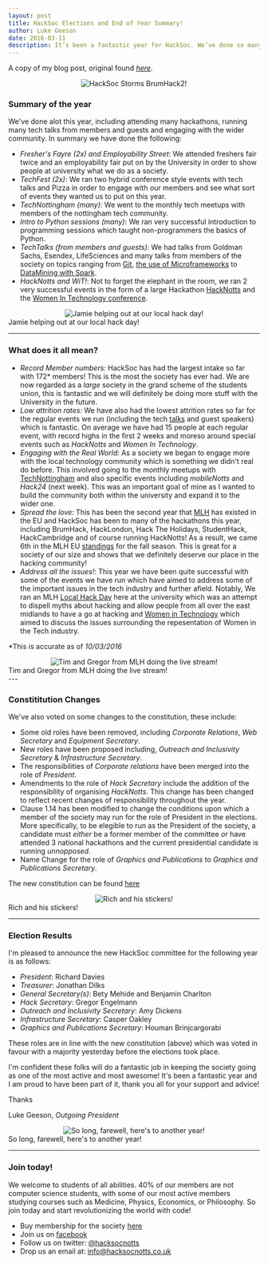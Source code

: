 ```yaml
---
layout: post
title: HackSoc Elections and End of Year Summary!
author: Luke Geeson
date: 2016-03-11
description: It’s been a fantastic year for HackSoc. We’ve done so many things and had a great time! The elections are now complete and it’s time to hand over to a new committee…
---
```

A copy of my blog post, original found [_here_](http://hacksocnotts.co.uk/2016/03/11/HackSoc-Elections-And-End-Of-Year-Summary.html
).

<div class="img_row">
	<center>
	<img class="row three" src="{{ site.baseurl }}/img/post-photos/hacnottsfood.jpg" alt="HackSoc Storms BrumHack2!" title="Intro to Hacksoc!"/>
	</center>
</div>


### Summary of the year
We've done alot this year, including attending many hackathons, running many tech talks from members and guests and engaging with the wider community. In summary we have done the following:

+ _Fresher's Fayre (2x) and Employability Street_: We attended freshers fair twice and an employability fair put on by the University in order to show people at university what we do as a society.
+ _TechFest (2x)_: We ran two hybrid conference style events with tech talks and Pizza in order to engage with our members and see what sort of events they wanted us to put on this year.
+ _TechNottingham (many)_: We went to the monthly tech meetups with members of the nottingham tech community. 
+ _Intro to Python sessions (many)_: We ran very successful introduction to programming sessions which taught non-programmers the basics of Python.
+ _TechTalks (from members and guests)_: We had talks from Goldman Sachs, Esendex, LifeSciences and many talks from members of the society on topics ranging from [Git](https://github.com/jamietanna/gittalk15), [the use of Microframeworks](https://github.com/sdh100shaun/hacksoc-microframeworks) to [DataMining with Spark](https://github.com/lukeg101/Talks/blob/master/IntroToScalaAndSparkTalk.pdf).
+ _HackNotts and WiT!_: Not to forget the elephant in the room, we ran 2 very successful events in the form of a large Hackathon [HackNotts](http://hacknotts.com/) and the [Women In Technology conference](http://2016.inspirewit.com/).

<div class="img_row">
	<center>
	<img class="two" src="{{ site.baseurl }}/img/post-photos/jamieLHD.jpg" alt="Jamie helping out at our local hack day!" title="Jamie helping out at our local hack day!"/>
	</center>
</div>
<div class="col three caption">
	Jamie helping out at our local hack day!
</div>

---

### What does it all mean?
 
+ _Record Member numbers:_ HackSoc has had the largest intake so far with 172\* members! This is the most the society has ever had. We are now regarded as a _large_ society in the grand scheme of the students union, this is fantastic and we will definitely be doing more stuff with the University in the future.
+ _Low attrition rates:_ We have also had the lowest attrition rates so far for the regular events we run (including the tech [talks](https://github.com/lukeg101/Talks) and guest speakers) which is fantastic. On average we have had 15 people at each regular event, with record highs in the first 2 weeks and moreso around special events such as _HackNotts_ and _Women In Technology_.
+ _Engaging with the Real World:_ As a society we began to engage more with the local technology community which is something we didn't real do before. This involved going to the monthly meetups with [TechNottingham](http://www.technottingham.com/) and also specific events including _mobileNotts_ and _Hack24_ (next week). This was an important goal of mine as I wanted to build the community both within the university and expand it to the wider one.
+ _Spread the love:_ This has been the second year that [MLH](https://www.mlh.io) has existed in the EU and HackSoc has been to many of the hackathons this year, including BrumHack, HackLondon, Hack The Holidays, StudentHack, HackCambridge and of course running HackNotts! As a result, we came 6th in the MLH EU [standings](https://mlh.io/standings/f2015-eu) for the fall season. This is great for a society of our size and shows that we definitely deserve our place in the hacking community!
+ _Address all the issues!_: This year we have been quite successful with some of the events we have run which have aimed to address some of the important issues in the tech industry and further afield. Notably, We ran an MLH [Local Hack Day](https://localhackday.mlh.io/) here at the university which was an attempt to dispell myths about hacking and allow people from all over the east midlands to have a go at hacking and [Women in Technology](http://2016.inspirewit.com/) which aimed to discuss the issues surrounding the repesentation of Women in the Tech industry.

\*This is accurate as of _10/03/2016_

<div class="img_row">
	<center>
	<img class="two" src="{{ site.baseurl }}/img/post-photos/timgregorLHD.jpg" alt="Tim and Gregor from MLH doing the live stream!" title="Tim and Gregor from MLH doing the live stream!"/>
	</center>
</div>
<div class="col three caption">
	Tim and Gregor from MLH doing the live stream!
</div>
---

### Constititution Changes

We've also voted on some changes to the constitution, these include:

+ Some old roles have been removed, including _Corporate Relations_, _Web Secretary_ and _Equipment Secretary_.
+ New roles have been proposed including, _Outreach and Inclusivity Secretary_ & _Infrastructure Secretary_.
+ The responsibilities of _Corporate relations_ have been merged into the role of _President_.
+ Amendments to the role of _Hack Secretary_ include the addition of the responsibility of organising _HackNotts_. This change has been changed to reflect recent changes of responsibility throughout the year.
+ Clause 1.14 has been modified to change the conditions upon which a member of the society may run for the role of President in the elections. More specifically, to be elegible to run as the President of the society, a candidate must _either_ be a former member of the committee _or_ have attended 3 national hackathons and the current presidential candidate is running _unnopposed_.
+ Name Change for the role of _Graphics and Publications_ to _Graphics and Publications Secretary_.

The new constitution can be found [here](https://github.com/HackSocNotts/constitution/blob/master/hacksocConstitution-09-03-2016.pdf)

<div class="img_row">
	<center>
	<img class="two" src="{{ site.baseurl }}/img/richLHD.jpg" alt="Rich and his stickers!" title="Rich and his stickers!"/>
	</center>
</div>
<div class="col three caption">
	Rich and his stickers!
</div>

---

### Election Results

I'm pleased to announce the new HackSoc committee for the following year is as follows:

+ _President_: Richard Davies
+ _Treasurer_: Jonathan Dilks
+ _General Secretary(s)_: Bety Mehide and Benjamin Charlton
+ _Hack Secretary_: Gregor Engelmann
+ _Outreach and Inclusivity Secretary_: Amy Dickens
+ _Infrastructure Secretary_: Casper Oakley
+ _Graphics and Publications Secretary_: Houman Brinjcargorabi


These roles are in line with the new constitution (above) which was voted in favour with a majority yesterday before the elections took place. 

I'm confident these folks will do a fantastic job in keeping the society going as one of the most active and most awesome!
It's been a fantastic year and I am proud to have been part of it, thank you all for your support and advice!

Thanks

Luke Geeson, _Outgoing President_

<div class="img_row">
	<center>
	<img class="two" src="{{ site.baseurl }}/img/post-photos/lukeLHD.jpg" alt="So long, farewell, here's to another year!" title="So long, farewell, here's to another year!"/>
	</center>
</div>
<div class="col three caption">
	So long, farewell, here's to another year!
</div>

---

### Join today!

We welcome to students of all abilities. 40% of our members are not computer science students, with some of our most active members studying courses such as Medicine, Physics, Economics, or Philosophy. So join today and start revolutionizing the world with code!

+ Buy membership for the society [here](www.su.nottingham.ac.uk/societies/society/hack/)
+ Join us on [facebook](www.facebook.com/groups/hacksocNotts/)
+ Follow us on twitter: [@hacksocnotts](https://twitter.com/hacksocnotts?ref_src=twsrc%5Egoogle%7Ctwcamp%5Eserp%7Ctwgr%5Eauthor)
+ Drop us an email at: [info@hacksocnotts.co.uk](mailto:info@hacksocnotts.co.uk)